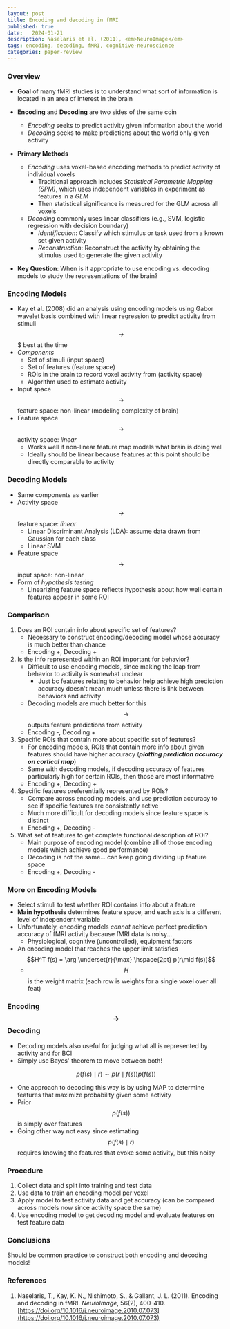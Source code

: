 ```yaml
---
layout: post
title: Encoding and decoding in fMRI
published: true
date:   2024-01-21
description: Naselaris et al. (2011), <em>NeuroImage</em>
tags: encoding, decoding, fMRI, cognitive-neuroscience
categories: paper-review
---
```


### Overview

* **Goal** of many fMRI studies is to understand what sort of information is located in an area of interest in the brain
* **Encoding** and **Decoding** are two sides of the same coin
	* *Encoding* seeks to predict activity given information about the world
	* *Decoding* seeks to make predictions about the world only given activity

* **Primary Methods**
	* *Encoding* uses voxel-based encoding methods to predict activity of individual voxels
		* Traditional approach includes *Statistical Parametric Mapping (SPM)*, which uses independent variables in experiment as features in a *GLM*
		* Then statistical significance is measured for the GLM across all voxels 
	* *Decoding* commonly uses linear classifiers (e.g., SVM, logistic regression with decision boundary)
		* *Identification*: Classify which stimulus or task used from a known set given activity
		* *Reconstruction*: Reconstruct the activity by obtaining the stimulus used to generate the given activity
* **Key Question**: When is it appropriate to use encoding vs. decoding models to study the representations of the brain?

### Encoding Models
* Kay et al. (2008) did an analysis using encoding models using Gabor wavelet basis combined with linear regression to predict activity from stimuli $$\rightarrow$$$ best at the time
* *Components*
	* Set of stimuli (input space)
	* Set of features (feature space)
	* ROIs in the brain to record voxel activity from (activity space)
	* Algorithm used to estimate activity
* Input space $$\rightarrow$$ feature space: non-linear (modeling complexity of brain)
* Feature space $$\rightarrow$$ activity space: *linear*
	* Works well if non-linear feature map models what brain is doing well
	* Ideally should be linear because features at this point should be directly comparable to activity

### Decoding Models
* Same components as earlier
* Activity space $$\rightarrow$$ feature space: *linear*
	* Linear Discriminant Analysis (LDA): assume data drawn from Gaussian for each class
	* Linear SVM
* Feature space $$\rightarrow$$ input space: non-linear
* Form of *hypothesis testing*
	* Linearizing feature space reflects hypothesis about how well certain features appear in some ROI

### Comparison
1. Does an ROI contain info about specific set of features?
	* Necessary to construct encoding/decoding model whose accuracy is much better than chance
	* Encoding +, Decoding +
2. Is the info represented within an ROI important for behavior?
	* Difficult to use encoding models, since making the leap from behavior to activity is somewhat unclear 
		* Just bc features relating to behavior help achieve high prediction accuracy doesn't mean much unless there is link between behaviors and activity
	* Decoding models are much better for this $$\rightarrow$$ outputs feature predictions from activity
	* Encoding -, Decoding +
3. Specific ROIs that contain more about specific set of features?
	* For encoding models, ROIs that contain more info about given features should have higher accuracy (***plotting prediction accuracy on cortical map***)
	* Same with decoding models, if decoding accuracy of features particularly high for certain ROIs, then those are most informative
	* Encoding +, Decoding +
4. Specific features preferentially represented by ROIs?
	* Compare across encoding models, and use prediction accuracy to see if specific features are consistently active
	* Much more difficult for decoding models since feature space is distinct 
	* Encoding +, Decoding -
5. What set of features to get complete functional description of ROI?
	* Main purpose of encoding model (combine all of those encoding models which achieve good performance)
	* Decoding is not the same... can keep going dividing up feature space
	* Encoding +, Decoding -

### More on Encoding Models
* Select stimuli to test whether ROI contains info about a feature
* **Main hypothesis** determines feature space, and each axis is a different level of independent variable 
* Unfortunately, encoding models *cannot* achieve perfect prediction accuracy of fMRI activity because fMRI data is noisy...
	* Physiological, cognitive (uncontrolled), equipment factors
* An encoding model that reaches the upper limit satisfies $$H^T f(s) = \arg \underset{r}{\max} \hspace{2pt} p(r\mid f(s))$$
	* $$H$$ is the weight matrix (each row is weights for a single voxel over all feat)

### Encoding $$\rightarrow$$ Decoding
* Decoding models also useful for judging what all is represented by activity and for BCI
* Simply use Bayes' theorem to move between both!

 $$
 p(f(s) \mid r) \sim p(r \mid f(s))p(f(s))
 $$

* One approach to decoding this way is by using MAP to determine features that maximize probability given some activity
* Prior $$p(f(s))$$ is simply over features
* Going other way not easy since estimating $$p(f(s) \mid r)$$ requires knowing the features that evoke some activity, but this noisy

### Procedure
1. Collect data and split into training and test data
2. Use data to train an encoding model per voxel
3. Apply model to test activity data and get accuracy (can be compared across models now since activity space the same)
4. Use encoding model to get decoding model and evaluate features on test feature data 

### Conclusions
Should be common practice to construct both encoding and decoding models!

### References
1. Naselaris, T., Kay, K. N., Nishimoto, S., & Gallant, J. L. (2011). Encoding and decoding in fMRI. *NeuroImage*, 56(2), 400-410. [https://doi.org/10.1016/j.neuroimage.2010.07.073](https://doi.org/10.1016/j.neuroimage.2010.07.073)

